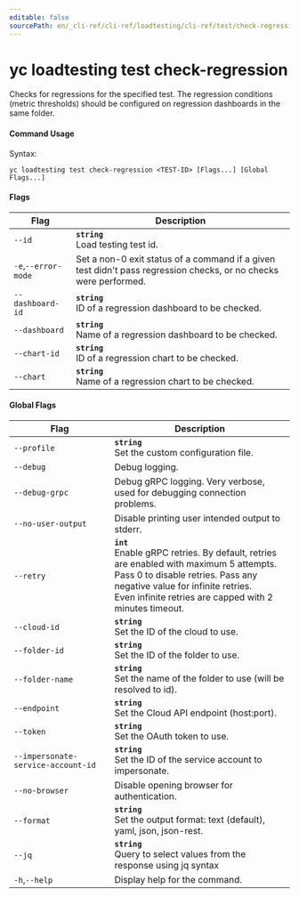 ```yaml
---
editable: false
sourcePath: en/_cli-ref/cli-ref/loadtesting/cli-ref/test/check-regression.md
---
```


# yc loadtesting test check-regression

Checks for regressions for the specified test. The regression conditions (metric thresholds) should be configured on regression dashboards in the same folder.

#### Command Usage

Syntax: 

`yc loadtesting test check-regression <TEST-ID> [Flags...] [Global Flags...]`

#### Flags

| Flag | Description |
|----|----|
|`--id`|<b>`string`</b><br/>Load testing test id.|
|`-e`,`--error-mode`|Set a non-0 exit status of a command if a given test didn't pass regression checks, or no checks were performed.|
|`--dashboard-id`|<b>`string`</b><br/>ID of a regression dashboard to be checked.|
|`--dashboard`|<b>`string`</b><br/>Name of a regression dashboard to be checked.|
|`--chart-id`|<b>`string`</b><br/>ID of a regression chart to be checked.|
|`--chart`|<b>`string`</b><br/>Name of a regression chart to be checked.|

#### Global Flags

| Flag | Description |
|----|----|
|`--profile`|<b>`string`</b><br/>Set the custom configuration file.|
|`--debug`|Debug logging.|
|`--debug-grpc`|Debug gRPC logging. Very verbose, used for debugging connection problems.|
|`--no-user-output`|Disable printing user intended output to stderr.|
|`--retry`|<b>`int`</b><br/>Enable gRPC retries. By default, retries are enabled with maximum 5 attempts.<br/>Pass 0 to disable retries. Pass any negative value for infinite retries.<br/>Even infinite retries are capped with 2 minutes timeout.|
|`--cloud-id`|<b>`string`</b><br/>Set the ID of the cloud to use.|
|`--folder-id`|<b>`string`</b><br/>Set the ID of the folder to use.|
|`--folder-name`|<b>`string`</b><br/>Set the name of the folder to use (will be resolved to id).|
|`--endpoint`|<b>`string`</b><br/>Set the Cloud API endpoint (host:port).|
|`--token`|<b>`string`</b><br/>Set the OAuth token to use.|
|`--impersonate-service-account-id`|<b>`string`</b><br/>Set the ID of the service account to impersonate.|
|`--no-browser`|Disable opening browser for authentication.|
|`--format`|<b>`string`</b><br/>Set the output format: text (default), yaml, json, json-rest.|
|`--jq`|<b>`string`</b><br/>Query to select values from the response using jq syntax|
|`-h`,`--help`|Display help for the command.|
